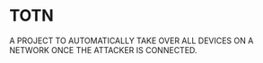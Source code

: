 # TOTN
A PROJECT TO AUTOMATICALLY TAKE OVER ALL DEVICES ON A NETWORK ONCE THE ATTACKER IS CONNECTED. 

